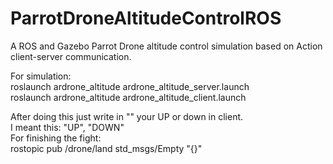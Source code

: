 # ParrotDroneAltitudeControlROS
A ROS and Gazebo Parrot Drone altitude control simulation based on Action client-server communication.

For simulation:\
	roslaunch ardrone_altitude ardrone_altitude_server.launch\
	roslaunch ardrone_altitude ardrone_altitude_client.launch

After doing this just write in "" your UP or down in client.\
I meant this: "UP", "DOWN"\
For finishing the fight:\
	rostopic pub /drone/land std_msgs/Empty "{}"
